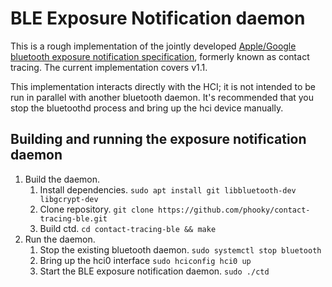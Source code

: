 BLE Exposure Notification daemon
==========================

This is a rough implementation of the jointly developed [Apple/Google bluetooth
exposure notification specification](https://www.apple.com/covid19/contacttracing),
formerly known as contact tracing. The current implementation covers v1.1.

This implementation interacts directly with the HCI; it is not intended to be run
in parallel with another bluetooth daemon. It's recommended that you stop the
bluetoothd process and bring up the hci device manually.

Building and running the exposure notification daemon
-----------------------------------------------

1. Build the daemon.
    1. Install dependencies. `sudo apt install git libbluetooth-dev libgcrypt-dev`
    2. Clone repository. `git clone https://github.com/phooky/contact-tracing-ble.git`
    3. Build ctd. `cd contact-tracing-ble && make`
2. Run the daemon.
    1. Stop the existing bluetooth daemon. `sudo systemctl stop bluetooth`
    2. Bring up the hci0 interface `sudo hciconfig hci0 up`
    3. Start the BLE exposure notification daemon. `sudo ./ctd`

